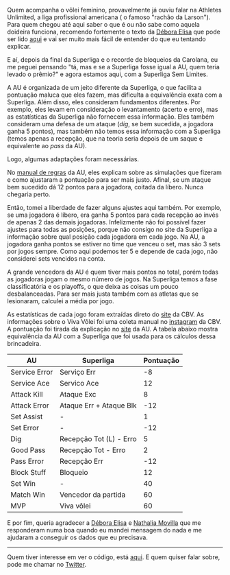 

Quem acompanha o vôlei feminino, provavelmente já ouviu falar na Athletes Unlimited, a liga profissional americana ( o famoso "rachão da Larson"). Para quem chegou até aqui saber o que é ou não sabe como aquela doideira funciona, recomendo fortemente o texto da [Débora Elisa](https://twitter.com/deboraelisa_) que pode ser lido [aqui](https://colunamista.com.br/como-funciona-athletes-unlimited-volleyball/) e vai ser muito mais fácil de entender do que eu tentando explicar.

E aí, depois da final da Superliga e o recorde de bloqueios da Carolana, eu me peguei pensando "tá, mas e se a Superliga fosse igual a AU, quem teria levado o prêmio?" e agora estamos aqui, com a Superliga Sem Limites.

A AU é organizada de um jeito diferente da Superliga, o que facilita a pontuação maluca que eles fazem, mas dificulta a equivalência exata com a Superliga. Além disso, eles consideram fundamentos diferentes. Por exemplo, eles levam em consideração o levantamento (acerto e erro), mas as estatísticas da Superliga não fornecem essa informação. Eles também consideram uma defesa de um ataque (*dig*, se bem sucedida, a jogadora ganha 5 pontos), mas também não temos essa informação com a Superliga (temos apenas a recepção, que na teoria seria depois de um saque e equivalente ao *pass* da AU). 

Logo, algumas adaptações foram necessárias.

No [manual de regras](https://auprosports.com/wp-content/uploads/2021/02/Athletes-Unlimited-Volleyball-Scoring-Sytstem-2.16.21.pdf) da AU, eles explicam sobre as simulações que fizeram e como ajustaram a pontuação para ser mais justo. Afinal, se um ataque bem sucedido dá 12 pontos para a jogadora, coitada da líbero. Nunca chegaria perto. 

Então, tomei a liberdade de fazer alguns ajustes aqui também. Por exemplo, se uma jogadora é líbero, era ganha 5 pontos para cada recepção ao invés de apenas 2 das demais jogadoras. Infelizmente não foi possível fazer ajustes para todas as posições, porque não consigo no site da Superliga a informação sobre qual posição cada jogadora em cada jogo. Na AU, a jogadora ganha pontos se estiver no time que venceu o set, mas são 3 sets por jogos sempre. Como aqui podemos ter 5 e depende de cada jogo, não considerei sets vencidos na conta. 

A grande vencedora da AU é quem tiver mais pontos no total, porém todas as jogadoras jogam o mesmo número de jogos. Na Superliga temos a fase classificatória e os playoffs, o que deixa as coisas um pouco desbalanceadas. Para ser mais justa também com as atletas que se lesionaram, calculei a média por jogo.

As estatísticas de cada jogo foram extraídas direto do [site](https://superliga.cbv.com.br/tabela-de-jogos-feminino?formato=rodada) da CBV. As informações sobre o Viva Vôlei foi uma coleta manual no [instagram](https://www.instagram.com/cbvolei/) da CBV. A pontuação foi tirada da explicação no [site](https://auprosports.com/volleyball/how-we-play-volleyball/) da AU. A tabela abaixo mostra equivalência da AU com a Superliga que foi usada para os cálculos dessa brincadeira.
<center>

| AU               | Superliga                | Pontuação     |
|------------------|--------------------------|---------------|
| Service Error    | Serviço Err              | -8            |
| Service Ace      | Servico Ace              | 12            |
| Attack Kill      | Ataque Exc               | 8             |
| Attack Error     | Ataque Err + Ataque Blk  | -12           |
| Set Assist       |-                         | 1             |
| Set Error        |-                         | -12           |
| Dig              | Recepção Tot (L) - Erro  | 5             |
| Good Pass        | Recepção Tot - Erro      | 2             |
| Pass Error       | Recepção Err             | -12           |
| Block Stuff      | Bloqueio                 | 12            |
| Set Win          | -                        | 40            |
| Match Win        | Vencedor da partida      | 60            |
| MVP              | Viva vôlei               | 60            |

</center>


E por fim, queria agradecer a [Débora Elisa](https://twitter.com/deboraelisa_)  e [Nathalia Movilla](https://twitter.com/nathmovilla) que me responderam numa boa quando eu mandei mensagem do nada e me ajudaram a conseguir os dados que eu precisava.


----
Quem tiver interesse em ver o código, está [aqui](https://github.com/smnlgn/superligasemlimites). E quem quiser falar sobre, pode me chamar no [Twitter](https://twitter.com/mynlugon).







